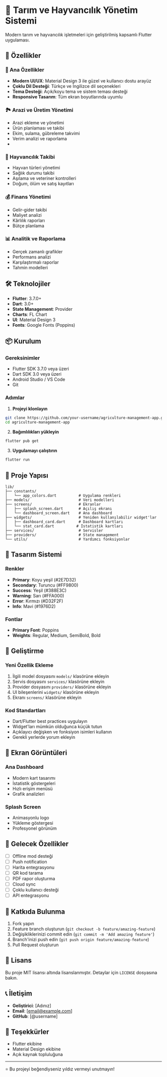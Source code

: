 # 🌾 Tarım ve Hayvancılık Yönetim Sistemi

Modern tarım ve hayvancılık işletmeleri için geliştirilmiş kapsamlı Flutter uygulaması.

## 🚀 Özellikler

### 📱 Ana Özellikler
- **Modern UI/UX**: Material Design 3 ile güzel ve kullanıcı dostu arayüz
- **Çoklu Dil Desteği**: Türkçe ve İngilizce dil seçenekleri
- **Tema Desteği**: Açık/koyu tema ve sistem teması desteği
- **Responsive Tasarım**: Tüm ekran boyutlarında uyumlu

### 🏞️ Arazi ve Üretim Yönetimi
- Arazi ekleme ve yönetimi
- Ürün planlaması ve takibi
- Ekim, sulama, gübreleme takvimi
- Verim analizi ve raporlama
- 

### 🐄 Hayvancılık Takibi
- Hayvan türleri yönetimi
- Sağlık durumu takibi
- Aşılama ve veteriner kontrolleri
- Doğum, ölüm ve satış kayıtları

### 💰 Finans Yönetimi
- Gelir-gider takibi
- Maliyet analizi
- Kârlılık raporları
- Bütçe planlama

### 📊 Analitik ve Raporlama
- Gerçek zamanlı grafikler
- Performans analizi
- Karşılaştırmalı raporlar
- Tahmin modelleri

## 🛠️ Teknolojiler

- **Flutter**: 3.7.0+
- **Dart**: 3.0+
- **State Management**: Provider
- **Charts**: FL Chart
- **UI**: Material Design 3
- **Fonts**: Google Fonts (Poppins)

## 📦 Kurulum

### Gereksinimler
- Flutter SDK 3.7.0 veya üzeri
- Dart SDK 3.0 veya üzeri
- Android Studio / VS Code
- Git

### Adımlar

1. **Projeyi klonlayın**
```bash
git clone https://github.com/your-username/agriculture-management-app.git
cd agriculture-management-app
```

2. **Bağımlılıkları yükleyin**
```bash
flutter pub get
```

3. **Uygulamayı çalıştırın**
```bash
flutter run
```

## 📁 Proje Yapısı

```
lib/
├── constants/
│   └── app_colors.dart          # Uygulama renkleri
├── models/                      # Veri modelleri
├── screens/                     # Ekranlar
│   ├── splash_screen.dart       # Açılış ekranı
│   └── dashboard_screen.dart    # Ana dashboard
├── widgets/                     # Yeniden kullanılabilir widget'lar
│   ├── dashboard_card.dart      # Dashboard kartları
│   └── stat_card.dart          # İstatistik kartları
├── services/                    # Servisler
├── providers/                   # State management
└── utils/                       # Yardımcı fonksiyonlar
```

## 🎨 Tasarım Sistemi

### Renkler
- **Primary**: Koyu yeşil (#2E7D32)
- **Secondary**: Turuncu (#FF9800)
- **Success**: Yeşil (#388E3C)
- **Warning**: Sarı (#FFA000)
- **Error**: Kırmızı (#D32F2F)
- **Info**: Mavi (#1976D2)

### Fontlar
- **Primary Font**: Poppins
- **Weights**: Regular, Medium, SemiBold, Bold

## 🔧 Geliştirme

### Yeni Özellik Ekleme
1. İlgili model dosyasını `models/` klasörüne ekleyin
2. Servis dosyasını `services/` klasörüne ekleyin
3. Provider dosyasını `providers/` klasörüne ekleyin
4. UI bileşenlerini `widgets/` klasörüne ekleyin
5. Ekranı `screens/` klasörüne ekleyin

### Kod Standartları
- Dart/Flutter best practices uygulayın
- Widget'ları mümkün olduğunca küçük tutun
- Açıklayıcı değişken ve fonksiyon isimleri kullanın
- Gerekli yerlerde yorum ekleyin

## 📱 Ekran Görüntüleri

### Ana Dashboard
- Modern kart tasarımı
- İstatistik göstergeleri
- Hızlı erişim menüsü
- Grafik analizleri

### Splash Screen
- Animasyonlu logo
- Yükleme göstergesi
- Profesyonel görünüm

## 🚧 Gelecek Özellikler

- [ ] Offline mod desteği
- [ ] Push notification
- [ ] Harita entegrasyonu
- [ ] QR kod tarama
- [ ] PDF rapor oluşturma
- [ ] Cloud sync
- [ ] Çoklu kullanıcı desteği
- [ ] API entegrasyonu

## 🤝 Katkıda Bulunma

1. Fork yapın
2. Feature branch oluşturun (`git checkout -b feature/amazing-feature`)
3. Değişikliklerinizi commit edin (`git commit -m 'Add amazing feature'`)
4. Branch'inizi push edin (`git push origin feature/amazing-feature`)
5. Pull Request oluşturun

## 📄 Lisans

Bu proje MIT lisansı altında lisanslanmıştır. Detaylar için `LICENSE` dosyasına bakın.

## 📞 İletişim

- **Geliştirici**: [Adınız]
- **Email**: [email@example.com]
- **GitHub**: [@username]

## 🙏 Teşekkürler

- Flutter ekibine
- Material Design ekibine
- Açık kaynak topluluğuna

---

⭐ Bu projeyi beğendiyseniz yıldız vermeyi unutmayın!
